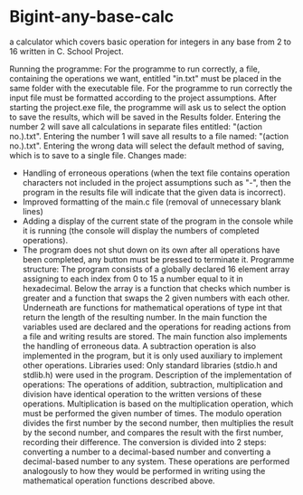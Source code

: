 # Bigint-any-base-calc
a calculator which covers basic operation for integers in any base from 2 to 16 written in C. School Project.

Running the programme:
For the programme to run correctly, a file, containing the operations we want, entitled "in.txt" must be placed in the same folder with the executable file. For the programme to run correctly the input file must be formatted according to the project assumptions. After starting the project.exe file, the programme will ask us to select the option to save the results, which will be saved in the Results folder. Entering the number 2 will save all calculations in separate files entitled: "(action no.).txt". Entering the number 1 will save all results to a file named: "(action no.).txt". Entering the wrong data will select the default method of saving, which is to save to a single file.
Changes made:
- Handling of erroneous operations (when the text file contains operation characters not included in the project assumptions such as "-", then the program in the results file will indicate that the given data is incorrect).
- Improved formatting of the main.c file (removal of unnecessary blank lines)
- Adding a display of the current state of the program in the console while it is running (the console will display the numbers of completed operations).
- The program does not shut down on its own after all operations have been completed, any button must be pressed to terminate it.
Programme structure:
The program consists of a globally declared 16 element array assigning to each index from 0 to 15 a number equal to it in hexadecimal. Below the array is a function that checks which number is greater and a function that swaps the 2 given numbers with each other. Underneath are functions for mathematical operations of type int that return the length of the resulting number. In the main function the variables used are declared and the operations for reading actions from a file and writing results are stored. The main function also implements the handling of erroneous data. A subtraction operation is also implemented in the program, but it is only used auxiliary to implement other operations.
Libraries used:
Only standard libraries (stdio.h and stdlib.h) were used in the program.
Description of the implementation of operations:
The operations of addition, subtraction, multiplication and division have identical operation to the written versions of these operations. Multiplication is based on the multiplication operation, which must be performed the given number of times. The modulo operation divides the first number by the second number, then multiplies the result by the second number, and compares the result with the first number, recording their difference. The conversion is divided into 2 steps: converting a number to a decimal-based number and converting a decimal-based number to any system. These operations are performed analogously to how they would be performed in writing using the mathematical operation functions described above.






